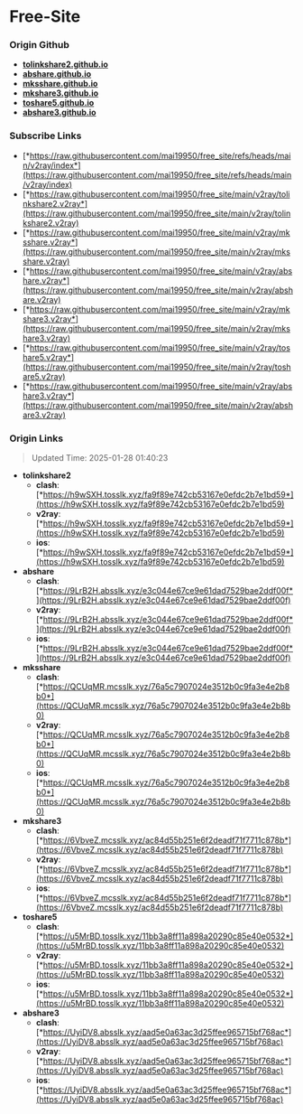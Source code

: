 # Free-Site

### Origin Github

- [**tolinkshare2.github.io**](https://github.com/tolinkshare2/tolinkshare2.github.io)
- [**abshare.github.io**](https://github.com/abshare/abshare.github.io)
- [**mksshare.github.io**](https://github.com/mksshare/mksshare.github.io)
- [**mkshare3.github.io**](https://github.com/mkshare3/mkshare3.github.io)
- [**toshare5.github.io**](https://github.com/toshare5/toshare5.github.io)
- [**abshare3.github.io**](https://github.com/abshare3/abshare3.github.io)

### Subscribe Links

- [*https://raw.githubusercontent.com/mai19950/free_site/refs/heads/main/v2ray/index*](https://raw.githubusercontent.com/mai19950/free_site/refs/heads/main/v2ray/index)
- [*https://raw.githubusercontent.com/mai19950/free_site/main/v2ray/tolinkshare2.v2ray*](https://raw.githubusercontent.com/mai19950/free_site/main/v2ray/tolinkshare2.v2ray)
- [*https://raw.githubusercontent.com/mai19950/free_site/main/v2ray/mksshare.v2ray*](https://raw.githubusercontent.com/mai19950/free_site/main/v2ray/mksshare.v2ray)
- [*https://raw.githubusercontent.com/mai19950/free_site/main/v2ray/abshare.v2ray*](https://raw.githubusercontent.com/mai19950/free_site/main/v2ray/abshare.v2ray)
- [*https://raw.githubusercontent.com/mai19950/free_site/main/v2ray/mkshare3.v2ray*](https://raw.githubusercontent.com/mai19950/free_site/main/v2ray/mkshare3.v2ray)
- [*https://raw.githubusercontent.com/mai19950/free_site/main/v2ray/toshare5.v2ray*](https://raw.githubusercontent.com/mai19950/free_site/main/v2ray/toshare5.v2ray)
- [*https://raw.githubusercontent.com/mai19950/free_site/main/v2ray/abshare3.v2ray*](https://raw.githubusercontent.com/mai19950/free_site/main/v2ray/abshare3.v2ray)

### Origin Links

> Updated Time: 2025-01-28 01:40:23

- **tolinkshare2**
  - **clash**: [*https://h9wSXH.tosslk.xyz/fa9f89e742cb53167e0efdc2b7e1bd59*](https://h9wSXH.tosslk.xyz/fa9f89e742cb53167e0efdc2b7e1bd59)
  - **v2ray**: [*https://h9wSXH.tosslk.xyz/fa9f89e742cb53167e0efdc2b7e1bd59*](https://h9wSXH.tosslk.xyz/fa9f89e742cb53167e0efdc2b7e1bd59)
  - **ios**: [*https://h9wSXH.tosslk.xyz/fa9f89e742cb53167e0efdc2b7e1bd59*](https://h9wSXH.tosslk.xyz/fa9f89e742cb53167e0efdc2b7e1bd59)
- **abshare**
  - **clash**: [*https://9LrB2H.absslk.xyz/e3c044e67ce9e61dad7529bae2ddf00f*](https://9LrB2H.absslk.xyz/e3c044e67ce9e61dad7529bae2ddf00f)
  - **v2ray**: [*https://9LrB2H.absslk.xyz/e3c044e67ce9e61dad7529bae2ddf00f*](https://9LrB2H.absslk.xyz/e3c044e67ce9e61dad7529bae2ddf00f)
  - **ios**: [*https://9LrB2H.absslk.xyz/e3c044e67ce9e61dad7529bae2ddf00f*](https://9LrB2H.absslk.xyz/e3c044e67ce9e61dad7529bae2ddf00f)
- **mksshare**
  - **clash**: [*https://QCUqMR.mcsslk.xyz/76a5c7907024e3512b0c9fa3e4e2b8b0*](https://QCUqMR.mcsslk.xyz/76a5c7907024e3512b0c9fa3e4e2b8b0)
  - **v2ray**: [*https://QCUqMR.mcsslk.xyz/76a5c7907024e3512b0c9fa3e4e2b8b0*](https://QCUqMR.mcsslk.xyz/76a5c7907024e3512b0c9fa3e4e2b8b0)
  - **ios**: [*https://QCUqMR.mcsslk.xyz/76a5c7907024e3512b0c9fa3e4e2b8b0*](https://QCUqMR.mcsslk.xyz/76a5c7907024e3512b0c9fa3e4e2b8b0)
- **mkshare3**
  - **clash**: [*https://6VbveZ.mcsslk.xyz/ac84d55b251e6f2deadf71f7711c878b*](https://6VbveZ.mcsslk.xyz/ac84d55b251e6f2deadf71f7711c878b)
  - **v2ray**: [*https://6VbveZ.mcsslk.xyz/ac84d55b251e6f2deadf71f7711c878b*](https://6VbveZ.mcsslk.xyz/ac84d55b251e6f2deadf71f7711c878b)
  - **ios**: [*https://6VbveZ.mcsslk.xyz/ac84d55b251e6f2deadf71f7711c878b*](https://6VbveZ.mcsslk.xyz/ac84d55b251e6f2deadf71f7711c878b)
- **toshare5**
  - **clash**: [*https://u5MrBD.tosslk.xyz/11bb3a8ff11a898a20290c85e40e0532*](https://u5MrBD.tosslk.xyz/11bb3a8ff11a898a20290c85e40e0532)
  - **v2ray**: [*https://u5MrBD.tosslk.xyz/11bb3a8ff11a898a20290c85e40e0532*](https://u5MrBD.tosslk.xyz/11bb3a8ff11a898a20290c85e40e0532)
  - **ios**: [*https://u5MrBD.tosslk.xyz/11bb3a8ff11a898a20290c85e40e0532*](https://u5MrBD.tosslk.xyz/11bb3a8ff11a898a20290c85e40e0532)
- **abshare3**
  - **clash**: [*https://UyiDV8.absslk.xyz/aad5e0a63ac3d25ffee965715bf768ac*](https://UyiDV8.absslk.xyz/aad5e0a63ac3d25ffee965715bf768ac)
  - **v2ray**: [*https://UyiDV8.absslk.xyz/aad5e0a63ac3d25ffee965715bf768ac*](https://UyiDV8.absslk.xyz/aad5e0a63ac3d25ffee965715bf768ac)
  - **ios**: [*https://UyiDV8.absslk.xyz/aad5e0a63ac3d25ffee965715bf768ac*](https://UyiDV8.absslk.xyz/aad5e0a63ac3d25ffee965715bf768ac)
